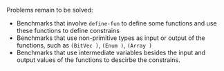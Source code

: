 Problems remain to be solved:

- Benchmarks that involve `define-fun` to define some functions and use these functions to define constrains
- Benchmarks that use non-primitive types as input or output of the functions, such as `(BitVec )`, `(Enum )`, `(Array )`
- Benchmarks that use intermediate variables besides the input and output values of the functions to descirbe the constrains.
